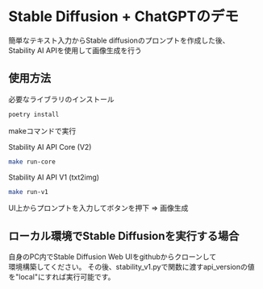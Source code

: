 # Stable Diffusion + ChatGPTのデモ
簡単なテキスト入力からStable diffusionのプロンプトを作成した後、  
Stability AI APIを使用して画像生成を行う


## 使用方法
必要なライブラリのインストール

```bash
poetry install
```

makeコマンドで実行

Stability AI API Core (V2)
```bash
make run-core
```

Stability AI API V1 (txt2img)
```bash
make run-v1
```

UI上からプロンプトを入力してボタンを押下 => 画像生成

## ローカル環境でStable Diffusionを実行する場合
自身のPC内でStable Diffusion Web UIをgithubからクローンして  
環境構築してください。
その後、stability_v1.pyで関数に渡すapi_versionの値を"local"にすれば実行可能です。
